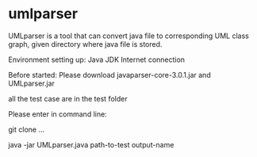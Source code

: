 # umlparser

UMLparser is a tool that can convert java file to corresponding UML class graph, given directory where java file is stored.

Environment setting up:
Java JDK
Internet connection

Before started:
Please download javaparser-core-3.0.1.jar and UMLparser.jar

all the test case are in the test folder

Please enter in command line:

git clone …

java -jar UMLparser.java path-to-test output-name